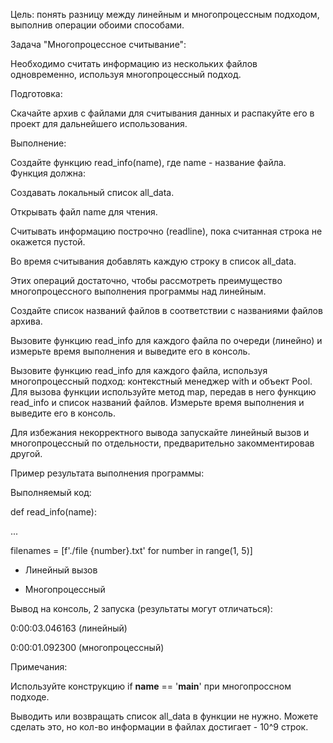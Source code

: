 Цель: понять разницу между линейным и многопроцессным подходом, выполнив операции обоими способами.

Задача "Многопроцессное считывание":

Необходимо считать информацию из нескольких файлов одновременно, используя многопроцессный подход.

Подготовка:

Скачайте архив с файлами для считывания данных и распакуйте его в проект для дальнейшего использования.

Выполнение:

Создайте функцию read_info(name), где name - название файла. Функция должна:

Создавать локальный список all_data.

Открывать файл name для чтения.

Считывать информацию построчно (readline), пока считанная строка не окажется пустой.

Во время считывания добавлять каждую строку в список all_data.

Этих операций достаточно, чтобы рассмотреть преимущество многопроцессного выполнения программы над линейным.

Создайте список названий файлов в соответствии с названиями файлов архива.

Вызовите функцию read_info для каждого файла по очереди (линейно) и измерьте время выполнения и выведите его в консоль.

Вызовите функцию read_info для каждого файла, используя многопроцессный подход: контекстный менеджер with и объект Pool. Для вызова функции используйте метод map, передав в него функцию read_info и список названий файлов. Измерьте время выполнения и выведите его в консоль.

Для избежания некорректного вывода запускайте линейный вызов и многопроцессный по отдельности, предварительно закомментировав другой.


Пример результата выполнения программы:

Выполняемый код:

def read_info(name):

...

filenames = [f'./file {number}.txt' for number in range(1, 5)]

- Линейный вызов

- Многопроцессный

Вывод на консоль, 2 запуска (результаты могут отличаться):

0:00:03.046163 (линейный)

0:00:01.092300 (многопроцессный)

Примечания:

Используйте конструкцию if __name__ == '__main__' при многопроссном подходе.

Выводить или возвращать список all_data в функции не нужно. Можете сделать это, но кол-во информации в файлах достигает - 10^9 строк.
